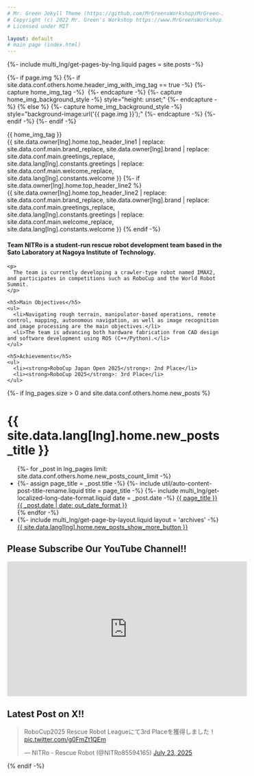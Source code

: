 ```yaml
---
# Mr. Green Jekyll Theme (https://github.com/MrGreensWorkshop/MrGreen-JekyllTheme)
# Copyright (c) 2022 Mr. Green's Workshop https://www.MrGreensWorkshop.com
# Licensed under MIT

layout: default
# main page (index.html)
---
```

{%- include multi_lng/get-pages-by-lng.liquid pages = site.posts -%}

{%- if page.img %}
  {%- if site.data.conf.others.home.header_img_with_img_tag == true -%}
    {%- capture home_img_tag -%} <img src="{{ page.img }}" alt=""/> {%- endcapture -%}
    {%- capture home_img_background_style -%} style="height: unset;" {%- endcapture -%}
  {% else %}
    {%- capture home_img_background_style -%} style="background-image:url('{{ page.img }}');" {%- endcapture -%}
  {%- endif -%}
{%- endif -%}

<div class="multipurpose-container home-heading-container">
  <div class="home-heading" {{ home_img_background_style }}>
    {{ home_img_tag }}
    <div class="home-heading-message">
      {{ site.data.owner[lng].home.top_header_line1
        | replace: site.data.conf.main.brand_replace, site.data.owner[lng].brand
        | replace: site.data.conf.main.greetings_replace, site.data.lang[lng].constants.greetings
        | replace: site.data.conf.main.welcome_replace, site.data.lang[lng].constants.welcome }}
      {%- if site.data.owner[lng].home.top_header_line2 %}
        <br>
        {{ site.data.owner[lng].home.top_header_line2
          | replace: site.data.conf.main.brand_replace, site.data.owner[lng].brand
          | replace: site.data.conf.main.greetings_replace, site.data.lang[lng].constants.greetings
          | replace: site.data.conf.main.welcome_replace, site.data.lang[lng].constants.welcome }}
      {% endif -%}
    </div>
  </div>

  <div class="home-intro-text markdown-style">
    <h4>
      Team NITRo is a student-run rescue robot development team based in the Sato Laboratory at Nagoya Institute of Technology.
    </h4>

    <p>
      The team is currently developing a crawler-type robot named IMAX2, and participates in competitions such as RoboCup and the World Robot Summit.
    </p>

    <h5>Main Objectives</h5>
    <ul>
      <li>Navigating rough terrain, manipulator-based operations, remote control, mapping, autonomous navigation, as well as image recognition and image processing are the main objectives.</li>
      <li>The team is advancing both hardware fabrication from CAD design and software development using ROS (C++/Python).</li>
    </ul>

    <h5>Achievements</h5>
    <ul>
      <li><strong>RoboCup Japan Open 2025</strong>: 2nd Place</li>
      <li><strong>RoboCup 2025</strong>: 3rd Place</li>
    </ul>
  </div>
</div>

{%- if lng_pages.size > 0 and site.data.conf.others.home.new_posts %}
<div class="multipurpose-container new-posts-container">
  <h1>{{ site.data.lang[lng].home.new_posts_title }}</h1>
  <ul class="new-posts">
  {%- for _post in lng_pages limit: site.data.conf.others.home.new_posts_count_limit -%}
    <li>
      {%- assign page_title = _post.title -%}
      {%- include util/auto-content-post-title-rename.liquid title = page_title -%}
      {%- include multi_lng/get-localized-long-date-format.liquid date = _post.date -%}
      <a href="{{ site.baseurl }}{{ _post.url }}">{{ page_title }}
        <span>{{ _post.date | date: out_date_format }}</span>
      </a>
    </li>
  {% endfor -%}
    <li>
      {%- include multi_lng/get-page-by-layout.liquid layout = 'archives' -%}
      <a href="{{ site.baseurl }}{{ layout_page_obj.url }}">{{ site.data.lang[lng].home.new_posts_show_more_button }}</a>
    </li>
  </ul>
</div>

<div class="multipurpose-container media-embed-container">
  <h2>Please Subscribe Our YouTube Channel!!</h2>

  <!-- ✅ YouTube埋め込み -->
  <div class="video-container">
    <iframe width="560" height="315"
      src="https://www.youtube.com/embed/HeNR9uJ7k3c"
      title="YouTube video player" frameborder="0"
      allow="accelerometer; autoplay; clipboard-write; encrypted-media; gyroscope; picture-in-picture; web-share"
      allowfullscreen>
    </iframe>
  </div>
</div>

<div class="multipurpose-container media-embed-container">
  <h2>Latest Post on X!!</h2>
  <!-- ✅ Twitter埋め込み -->
<blockquote class="twitter-tweet" data-width="480" data-dnt="true"><p lang="ja" dir="ltr">RoboCup2025 Rescue Robot Leagueにて3rd Placeを獲得しました！ <a href="https://t.co/g0FmZt1QEm">pic.twitter.com/g0FmZt1QEm</a></p>&mdash; NITRo - Rescue Robot (@NITRo85594165) <a href="https://twitter.com/NITRo85594165/status/1948140425627439496?ref_src=twsrc%5Etfw">July 23, 2025</a></blockquote> <script async src="https://platform.twitter.com/widgets.js" charset="utf-8"></script>
</div>


{% endif -%}
